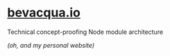 # [**bevacqua.io**](http://bevacqua.io)

Technical concept-proofing Node module architecture

_(oh, and my personal website)_

